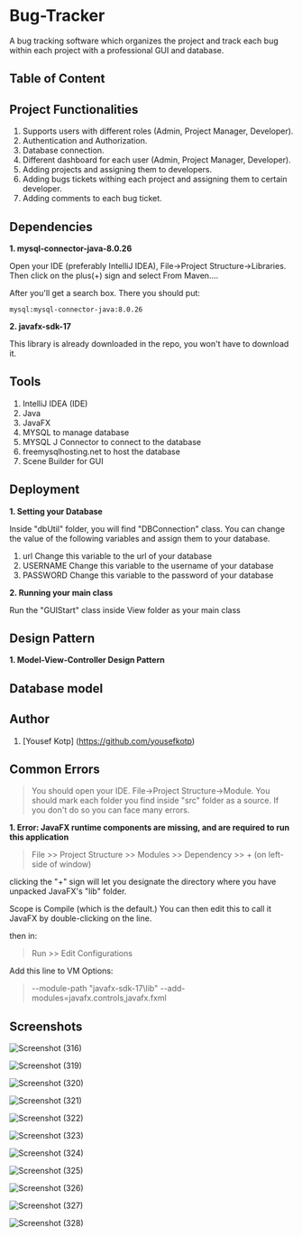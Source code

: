 # Bug-Tracker
A bug tracking software which organizes the project and track each bug within each project with a professional GUI and database.

## Table of Content


## Project Functionalities
1. Supports users with different roles (Admin, Project Manager, Developer).
2. Authentication and Authorization.
3. Database connection.
4. Different dashboard for each user (Admin, Project Manager, Developer).
5. Adding projects and assigning them to developers.
6. Adding bugs tickets withing each project and assigning them to certain developer.
7. Adding comments to each bug ticket.

## Dependencies
**1. mysql-connector-java-8.0.26**

Open your IDE (preferably IntelliJ IDEA), File->Project Structure->Libraries. Then click on the plus(+) sign and select From Maven....

After you'll get a search box. There you should put:

    mysql:mysql-connector-java:8.0.26

**2. javafx-sdk-17**

This library is already downloaded in the repo, you won't have to download it.


## Tools
1. IntelliJ IDEA (IDE)
2. Java
3. JavaFX
4. MYSQL to manage database
5. MYSQL J Connector to connect to the database
6. freemysqlhosting.net to host the database
7. Scene Builder for GUI
## Deployment
**1. Setting your Database**

Inside "dbUtil" folder, you will find "DBConnection" class. You can change the value of the following variables and assign them to your database.

1. url
   Change this variable to the url of your database
2. USERNAME
   Change this variable to the username of your database
3. PASSWORD
   Change this variable to the password of your database

**2. Running your main class**

Run the "GUIStart" class inside View folder as your main class

## Design Pattern
**1. Model-View-Controller Design Pattern**

## Database model


## Author
1. [Yousef Kotp] (https://github.com/yousefkotp)

## Common Errors
> You should open your IDE. File->Project Structure->Module. You should mark each folder you find inside "src" folder as a source. If you don't do so you can face many errors.

**1. Error: JavaFX runtime components are missing, and are required to run this application**
> File >> Project Structure >> Modules >> Dependency >> + (on left-side of window)

clicking the "+" sign will let you designate the directory where you have unpacked JavaFX's "lib" folder.

Scope is Compile (which is the default.) You can then edit this to call it JavaFX by double-clicking on the line.

then in:

> Run >> Edit Configurations

Add this line to VM Options:

> --module-path "javafx-sdk-17\lib" --add-modules=javafx.controls,javafx.fxml

## Screenshots

![Screenshot (316)](https://user-images.githubusercontent.com/41492875/134807539-e8cad699-50c7-4b40-b1ce-92d91c8c7ad0.png)

![Screenshot (319)](https://user-images.githubusercontent.com/41492875/134807538-d7120601-6619-4162-9b68-0453ca2d2d11.png)

![Screenshot (320)](https://user-images.githubusercontent.com/41492875/134807537-907aa061-aaab-4027-9694-fa7c4fc5a7ab.png)

![Screenshot (321)](https://user-images.githubusercontent.com/41492875/134807536-d11ab801-8054-462e-8eab-8494ac46d3eb.png)

![Screenshot (322)](https://user-images.githubusercontent.com/41492875/134807535-72b72d35-c526-4de2-8422-38aceb84b850.png)

![Screenshot (323)](https://user-images.githubusercontent.com/41492875/134807534-27caade9-368b-4fb7-a238-b751468cfdf4.png)

![Screenshot (324)](https://user-images.githubusercontent.com/41492875/134807532-93c3a4db-b23a-4838-bbd1-a3b16769725b.png)

![Screenshot (325)](https://user-images.githubusercontent.com/41492875/134807531-657b40dd-9ca9-4d20-b246-cd266fce0f90.png)

![Screenshot (326)](https://user-images.githubusercontent.com/41492875/134807530-668c692d-48dd-4806-8a2a-71e909aa7b63.png)

![Screenshot (327)](https://user-images.githubusercontent.com/41492875/134807529-af9197d5-9d61-4ae9-ae83-221f0450ab6a.png)

![Screenshot (328)](https://user-images.githubusercontent.com/41492875/134807526-feb99d5d-4dc1-4780-b685-4f9d10b4210f.png)



